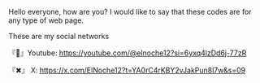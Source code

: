 Hello everyone, how are you? 
I would like to say that these codes are for any type of web page. 

These are my social networks 

『🔴』Youtube: https://youtube.com/@elnoche12?si=6yxq4lzDd6j-77zR

『✖』 X: https://x.com/ElNoche12?t=YA0rC4rKBY2vJakPun8l7w&s=09
